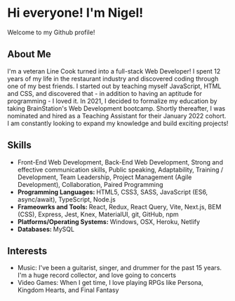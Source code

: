 # Hi everyone! I'm Nigel!

Welcome to my Github profile!

## About Me

I'm a veteran Line Cook turned into a full-stack Web Developer! I spent 12 years of my life in the restaurant industry and discovered coding through one of my best friends. I started out by teaching myself JavaScript, HTML and CSS, and discovered that - in addition to having an aptitude for programming - I loved it. In 2021, I decided to formalize my education by taking BrainStation's Web Development bootcamp. Shortly thereafter, I was nominated and hired as a Teaching Assistant for their January 2022 cohort. I am constantly looking to expand my knowledge and build exciting projects!

## Skills

- Front-End Web Development, Back-End Web Development, Strong and effective communication skills, Public speaking, Adaptability, Training / Development, Team Leadership, Project Management (Agile Development), Collaboration, Paired Programming
- <strong>Programming Languages: </strong> HTML5, CSS3, SASS, JavaScript (ES6, async/await), TypeScript, Node.js
- <strong>Frameowrks and Tools: </strong> React, Redux, React Query, Vite, Next.js, BEM (CSS), Express, Jest, Knex, MaterialUI, git, GitHub, npm
- <strong>Platforms/Operating Systems: </strong> Windows, OSX, Heroku, Netlify
- <strong>Databases: </strong> MySQL

## Interests

- Music: I've been a guitarist, singer, and drummer for the past 15 years. I'm a huge record collector, and love going to concerts
- Video Games: When I get time, I love playing RPGs like Persona, Kingdom Hearts, and Final Fantasy
